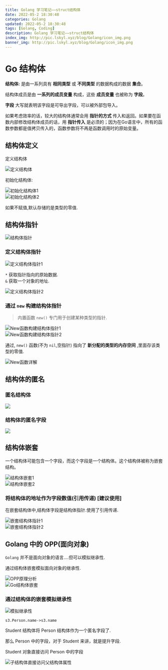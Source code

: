 ```yaml
---
title: Golang 学习笔记——struct结构体
date: 2022-05-2 18:30:48
categories: Golang
updated: 2022-05-2 18:30:48
tags: [Golang, Coding]
description: Golang 学习笔记——struct结构体
index_img: http://pic.lskyl.xyz/blog/Golang/icon_img.png
banner_img: http://pic.lskyl.xyz/blog/Golang/icon_img.png
---
```


# Go 结构体
**结构体:** 是由一系列具有 **相同类型** 或 **不同类型** 的数据构成的数据 **集合**。  

结构体成员是由 **一系列的成员变量** 构成，这些 **成员变量** 也被称为 **字段**。

**字段** 大写就表明该字段是可导出字段，可以被外部包导入。

如果考虑效率的话，较大的结构体通常会用 **指针的方式** 传入和返回。如果要在函数内部修改结构体成员的话，用 **指针传入** 是必须的；因为在Go语言中，所有的函数参数都是值拷贝传入的，函数参数将不再是函数调用时的原始变量。

## 结构体定义

定义结构体

![定义结构体](http://pic.lskyl.xyz/blog/Golang/struct-1.png)  

初始化结构体:  

![初始化结构体1](http://pic.lskyl.xyz/blog/Golang/struct-2.png)  
![初始化结构体2](http://pic.lskyl.xyz/blog/Golang/struct-3.png)  

如果不赋值,默认存储的是类型的零值.

## 结构体指针

![结构体指针](http://pic.lskyl.xyz/blog/Golang/struct-4.png)  

### 定义结构体指针

![定义结构体指针1](http://pic.lskyl.xyz/blog/Golang/struct-5.png)  

`*` 获取指针指向的原始数据.  
`&` 获取一个对象的地址.  

![定义结构体指针2](http://pic.lskyl.xyz/blog/Golang/struct-6.png)  

### 通过 `new` 构建结构体指针

> 内置函数 `new()` 专门用于创建某种类型的指针.  

![New函数构建结构体指针1](http://pic.lskyl.xyz/blog/Golang/struct-7.png)  
![New函数构建结构体指针2](http://pic.lskyl.xyz/blog/Golang/struct-8.png)  

通过, `new()` 函数(不为 `nil`,空指针)
指向了 **新分配的类型的内存空间** ,里面存该类型的零值.

![New函数详解](http://pic.lskyl.xyz/blog/Golang/struct-10.png)  

## 结构体的匿名

### 匿名结构体

![](http://pic.lskyl.xyz/blog/Golang/struct-11.png)  

### 结构体的匿名字段

![](http://pic.lskyl.xyz/blog/Golang/struct-12.png)  

## 结构体嵌套

一个结构体可能包含一个字段，而这个字段是一个结构体。这个结构体被称为嵌套结构。

![结构体嵌套1](http://pic.lskyl.xyz/blog/Golang/struct-13.png)  
![结构体嵌套2](http://pic.lskyl.xyz/blog/Golang/struct-14.png)  

### 将结构体的地址作为字段数值(引用传递) [建议使用]

在嵌套结构体中,结构体字段是结构体指针.使用了引用传递.

![嵌套结构体指针1](http://pic.lskyl.xyz/blog/Golang/struct-16.png)  
![嵌套结构体指针2](http://pic.lskyl.xyz/blog/Golang/struct-15.png)  

## Golang 中的 OPP(面向对象)

`Golang` 并不是面向对象的语言....但可以模拟继承性.  

通过结构体嵌套模拟面向对象的继承性.

![OPP原理分析](http://pic.lskyl.xyz/blog/Golang/struct-17.png)  
![Go结构体嵌套](http://pic.lskyl.xyz/blog/Golang/struct-18.png)  

### 通过结构体的嵌套模拟继承性

![模拟继承性](http://pic.lskyl.xyz/blog/Golang/struct-19.png)

`s3.Person.name->s3.name`  

Student 结构体将 Person 结构体作为一个匿名字段了.  

那么 Person 中的字段，对于 Student 来讲，就是提升字段.  

Student 对象直接访问 Person 中的字段

![子结构体直接访问父结构体属性](http://pic.lskyl.xyz/blog/Golang/struct-20.png)

